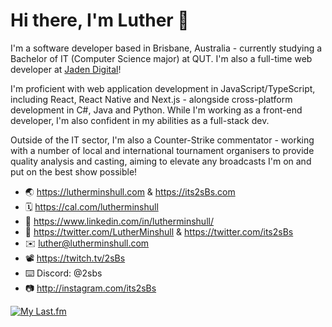 # Hi there, I'm Luther 👋

I'm a software developer based in Brisbane, Australia - currently studying a Bachelor of IT (Computer Science major) at QUT. I'm also a full-time web developer at [Jaden Digital](https://jadendigital.com.au)!

I'm proficient with web application development in JavaScript/TypeScript, including React, React Native and Next.js - alongside cross-platform development in C#, Java and Python. While I'm working as a front-end developer, I'm also confident in my abilities as a full-stack dev.

Outside of the IT sector, I'm also a Counter-Strike commentator - working with a number of local and international tournament organisers to provide quality analysis and casting, aiming to elevate any broadcasts I'm on and put on the best show possible!

- 🌏 https://lutherminshull.com & https://its2sBs.com
- 🗓️ https://cal.com/lutherminshull
- 💼 https://www.linkedin.com/in/lutherminshull/
- 📱 https://twitter.com/LutherMinshull & https://twitter.com/its2sBs
- ✉️ luther@lutherminshull.com
- 📽️ https://twitch.tv/2sBs
- ⌨️ Discord: @2sbs
- 📷 http://instagram.com/its2sBs

[![My Last.fm](https://lastfm-recently-played.vercel.app/api?user=its2sBs)](https://www.last.fm/user/its2sBs)

